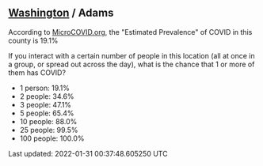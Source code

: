 
## [Washington](/united-states/washington) / Adams

According to [MicroCOVID.org](http://microcovid.org),
the "Estimated Prevalence" of COVID in this county is 19.1%

If you interact with a certain number of people in this location
(all at once in a group, or spread out across the day), what is the chance that
1 or more of them has COVID?

- 1 person: 19.1%
- 2 people: 34.6%
- 3 people: 47.1%
- 5 people: 65.4%
- 10 people: 88.0%
- 25 people: 99.5%
- 100 people: 100.0%

Last updated: 2022-01-31 00:37:48.605250 UTC
